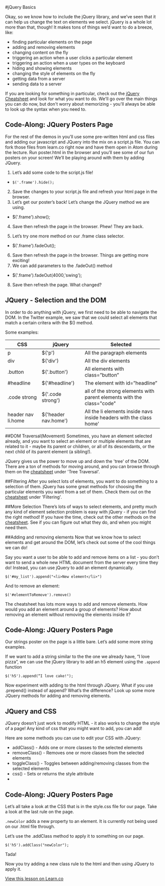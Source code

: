 
#jQuery Basics

Okay, so we know how to include the jQuery library, and we’ve seen that it can help us change the text on elements we select. jQuery is a whole lot more than that, though! It makes tons of things we’d want to do a breeze, like:
+ finding particular elements on the page
+ adding and removing elements
+ changing content on the fly
+ triggering an action when a user clicks a particular element
+ triggering an action when a user types on the keyboard
+ hiding and showing elements
+ changing the style of elements on the fly
+ getting data from a server
+ sending data to a server

If you are looking for something in particular, check out the [jQuery Cheatsheet](http://oscarotero.com/jquery/) and look for what you want to do. We'll go over the main things you can do now, but don't worry about memorizing - you'll always be able to look up the syntax when you need to.


## Code-Along: JQuery Posters Page
For the rest of the demos in you'll use some pre-written html and css files and adding our javascript and JQuery into the mix on a script.js file. You can fork those files from learn.co right now and have them open in Atom during the lecture. Run poster.html in the browser and you’ll see some of our fun posters on your screen! We’ll be playing around with them by adding JQuery.

1. Let’s add some code to the script.js file!

  * `$('.frame').hide();`

2. Save the changes to your script.js file and refresh your html page in the browser.
3. Let’s get our poster’s back! Let’s change the JQuery method we are using.

  * $('.frame').show();

4. Save then refresh the page in the browser. Phew! They are back.

5. Let’s try one more method on our .frame class selector.

  * $('.frame').fadeOut();

6. Save then refresh the page in the browser. Things are getting more exciting!
7. We can add parameters to the .fadeOut() method

 * $('.frame').fadeOut(4000,'swing');

8. Save then refresh the page. What changed?



## JQuery - Selection and the DOM
In order to do anything with jQuery, we first need to be able to navigate the DOM. In the Twitter example, we saw that we could select all elements that match a certain critera with the $() method. 

Some examples:


|CSS          |jQuery           |Selected        |
|---          |---              |---             |
|p            |$('p')           |All the paragraph elements|
|div          |$('div')         |All the div elements|
|.button      |$('.button')     |All elements with class=”button”|
|#headline    |$('#headline')   |The element with id=”headline”|
|.code strong |$('.code strong')|all of the strong elements with parent elements with the class="code"|
|header nav li.home|$('header nav.home')|All the li elements inside navs inside headers with the class home'|



##DOM Traversal(Movement)
Sometimes, you have an element selected already, and you want to select an element or multiple elements that are related to it - maybe its parent or children, or all of its descendants, or the next child of its parent element (a sibling!).

JQuery gives us the power to move up and down the 'tree' of the DOM. There are a ton of methods for moving around, and you can browse through them on the [cheatsheet](http://oscarotero.com/jquery/) under 'Tree Traversal'.

##Filtering
After you select lots of elements, you want to do something to a selection of them. jQuery has some great methods for choosing the particular elements you want from a set of them. Check them out on the [cheatsheet](http://oscarotero.com/jquery/) under 'Filtering'.

##More Selection
There’s lots of ways to select elements, and pretty much any kind of element selection problem is easy with jQuery - if you can find the right method! If you have the time, check out the other methods on the [cheatsheet](http://oscarotero.com/jquery/). See if you can figure out what they do, and when you might need them.

##Adding and removing elements
Now that we know how to select elements and get around the DOM, let’s check out some of the cool things we can do!

Say you want a user to be able to add and remove items on a list - you don’t want to send a whole new HTML document from the server every time they do! Instead, you can use jQuery to add an element dynamically.

```
$('#my_list').append("<li>New element</li>")
```
And to remove an element:
```
$('#elementToRemove').remove()
```
The cheatsheet has lots more ways to add and remove elements. How would you add an element around a group of elements? How about removing an element without removing the elements inside it?

## Code-Along: JQuery Posters Page
Our strings poster on the page is a little bare. Let’s add some more string examples. 

If we want to add a string similar to the the one we already have, “I love pizza”, we can use the jQuery library to add an h5 element using the `.append` function

`$('h5').append(“I love cake!");`


Now experiment with adding to the html through JQuery. What if you use .prepend() instead of append? What’s the difference? Look up some more JQuery methods for adding and removing elements.



## JQuery and CSS
JQuery doesn’t just work to modify HTML - it also works to change the style of a page! Any kind of css that you might want to add, you can add!

Here are some methods you can use to edit your CSS with JQuery:
+ addClass() - Adds one or more classes to the selected elements
+ removeClass() - Removes one or more classes from the selected elements
+ toggleClass() - Toggles between adding/removing classes from the selected elements
+ css() - Sets or returns the style attribute
+ 

## Code-Along: JQuery Posters Page
Let’s all take a look at the CSS that is in the style.css file for our page. Take a look at the last rule on the page. 

 `.newColor` adds a new property to an element. It is currently not being used on our .html file through.
 
Let’s use the .addClass method to apply it to something on our page.

`$('h5').addClass("newColor");`

Tada! 

Now you try adding a new class rule to the html and then using JQuery to apply it.





<a href='https://learn.co/lessons/cssi-3-jquery-basics-walkthrough' data-visibility='hidden'>View this lesson on Learn.co</a>
